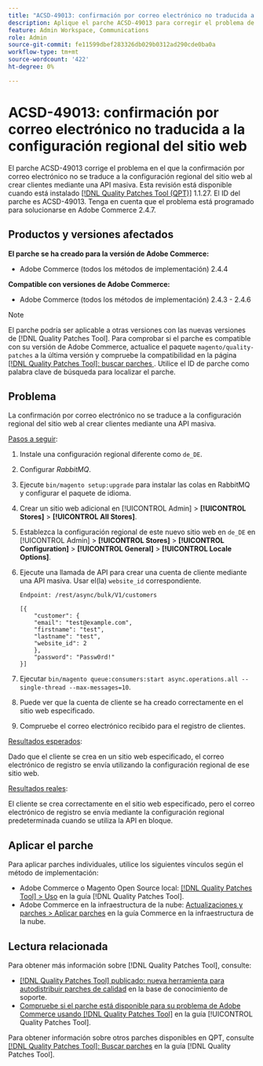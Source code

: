 ```yaml
---
title: "ACSD-49013: confirmación por correo electrónico no traducida a la configuración regional del sitio web"
description: Aplique el parche ACSD-49013 para corregir el problema de Adobe Commerce en el que la confirmación por correo electrónico no se traduce a la configuración regional del sitio web al crear clientes mediante una API masiva.
feature: Admin Workspace, Communications
role: Admin
source-git-commit: fe11599dbef283326db029b0312ad290cde0ba0a
workflow-type: tm+mt
source-wordcount: '422'
ht-degree: 0%

---
```


# ACSD-49013: confirmación por correo electrónico no traducida a la configuración regional del sitio web

El parche ACSD-49013 corrige el problema en el que la confirmación por correo electrónico no se traduce a la configuración regional del sitio web al crear clientes mediante una API masiva. Esta revisión está disponible cuando está instalado [[!DNL Quality Patches Tool (QPT)]](https://experienceleague.adobe.com/en/docs/commerce-knowledge-base/kb/announcements/commerce-announcements/magento-quality-patches-released-new-tool-to-self-serve-quality-patches) 1.1.27. El ID del parche es ACSD-49013. Tenga en cuenta que el problema está programado para solucionarse en Adobe Commerce 2.4.7.

## Productos y versiones afectados

**El parche se ha creado para la versión de Adobe Commerce:**

* Adobe Commerce (todos los métodos de implementación) 2.4.4

**Compatible con versiones de Adobe Commerce:**

* Adobe Commerce (todos los métodos de implementación) 2.4.3 - 2.4.6

>[!NOTE]
>
>El parche podría ser aplicable a otras versiones con las nuevas versiones de [!DNL Quality Patches Tool]. Para comprobar si el parche es compatible con su versión de Adobe Commerce, actualice el paquete `magento/quality-patches` a la última versión y compruebe la compatibilidad en la página [[!DNL Quality Patches Tool]: buscar parches ](https://experienceleague.adobe.com/tools/commerce-quality-patches/index.html). Utilice el ID de parche como palabra clave de búsqueda para localizar el parche.

## Problema

La confirmación por correo electrónico no se traduce a la configuración regional del sitio web al crear clientes mediante una API masiva.

<u>Pasos a seguir</u>:

1. Instale una configuración regional diferente como `de_DE`.
1. Configurar *RabbitMQ*.
1. Ejecute `bin/magento setup:upgrade` para instalar las colas en RabbitMQ y configurar el paquete de idioma.
1. Crear un sitio web adicional en [!UICONTROL Admin] > **[!UICONTROL Stores]** > **[!UICONTROL All Stores]**.
1. Establezca la configuración regional de este nuevo sitio web en `de_DE` en [!UICONTROL Admin] > **[!UICONTROL Stores]** > **[!UICONTROL Configuration]** > **[!UICONTROL General]** > **[!UICONTROL Locale Options]**.
1. Ejecute una llamada de API para crear una cuenta de cliente mediante una API masiva. Usar el(la) `website_id` correspondiente.

   `Endpoint: /rest/async/bulk/V1/customers`

   ```
   [{
       "customer": {
       "email": "test@example.com",
       "firstname": "test",
       "lastname": "test",
       "website_id": 2
       },
       "password": "Passw0rd!"
   }]
   ```

1. Ejecutar `bin/magento queue:consumers:start async.operations.all --single-thread --max-messages=10`.
1. Puede ver que la cuenta de cliente se ha creado correctamente en el sitio web especificado.
1. Compruebe el correo electrónico recibido para el registro de clientes.

<u>Resultados esperados</u>:

Dado que el cliente se crea en un sitio web especificado, el correo electrónico de registro se envía utilizando la configuración regional de ese sitio web.

<u>Resultados reales</u>:

El cliente se crea correctamente en el sitio web especificado, pero el correo electrónico de registro se envía mediante la configuración regional predeterminada cuando se utiliza la API en bloque.

## Aplicar el parche

Para aplicar parches individuales, utilice los siguientes vínculos según el método de implementación:

* Adobe Commerce o Magento Open Source local: [[!DNL Quality Patches Tool] > Uso](/help/tools/quality-patches-tool/usage.md) en la guía [!DNL Quality Patches Tool].
* Adobe Commerce en la infraestructura de la nube: [Actualizaciones y parches > Aplicar parches](https://experienceleague.adobe.com/docs/commerce-cloud-service/user-guide/develop/upgrade/apply-patches.html) en la guía Commerce en la infraestructura de la nube.

## Lectura relacionada

Para obtener más información sobre [!DNL Quality Patches Tool], consulte:

* [[!DNL Quality Patches Tool] publicado: nueva herramienta para autodistribuir parches de calidad](https://experienceleague.adobe.com/en/docs/commerce-knowledge-base/kb/announcements/commerce-announcements/magento-quality-patches-released-new-tool-to-self-serve-quality-patches) en la base de conocimiento de soporte.
* [Compruebe si el parche está disponible para su problema de Adobe Commerce usando [!DNL Quality Patches Tool]](/help/tools/quality-patches-tool/patches-available-in-qpt/check-patch-for-magento-issue-with-magento-quality-patches.md) en la guía [!UICONTROL Quality Patches Tool].


Para obtener información sobre otros parches disponibles en QPT, consulte [[!DNL Quality Patches Tool]: Buscar parches](https://experienceleague.adobe.com/tools/commerce-quality-patches/index.html) en la guía [!DNL Quality Patches Tool].
